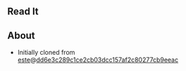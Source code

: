 ## Read It

## About

- Initially cloned from [este](https://github.com/este/este)@[dd6e3c289c1ce2cb03dcc157af2c80277cb9eeac](https://github.com/este/este/commit/dd6e3c289c1ce2cb03dcc157af2c80277cb9eeac)
